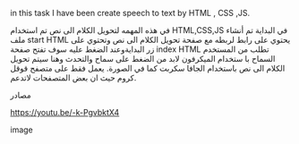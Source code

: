 in this task I have been create speech to text by HTML , CSS ,JS.

في هذه المهمه لتحويل الكلام الى نص تم استخدام HTML,CSS,JS في البداية تم أنشاء ملف start HTML يحتوي على رابط لربطه مع صفحة تحويل الكلام الى نص وتحتوي على زر البدايةوعند الضغط عليه سوف تفتح صفحة index HTML تطلب من المستخدم السماح با ستخدام الميكرفون لابد من الضغط على سماح والتحدث وهنا سيتم تحويل الكلام الى نص باستخدام الجافا سكربت كما في الصورة. يعمل فقط على متصفح قوقل كروم حيث ان بعض المتصفحات لاتدعم.


مصادر

https://youtu.be/-k-PgvbktX4

image
